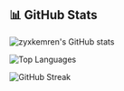 ## 📊 GitHub Stats

![zyxkemren's GitHub stats](https://github-readme-stats.vercel.app/api?username=zyxkemren&show_icons=true&theme=radical)

![Top Languages](https://github-readme-stats.vercel.app/api/top-langs/?username=zyxkemren&layout=compact&theme=radical)

![GitHub Streak](https://github-readme-streak-stats.herokuapp.com/?user=zyxkemren&theme=radical)
